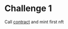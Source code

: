 # Challenge 1

Call [contract](https://sepolia.etherscan.io/address/0x25056312685339b49e1d1C5a0b72Ff9eff13AF77#code) and mint first nft
